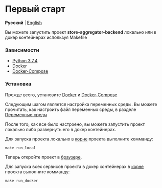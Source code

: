 # Первый старт

**Русский** | [English](../en/first_start.md)

Вы можете запустить проект **store-aggregator-backend** локально или в докер контейнерах используя Makefile

### Зависимости

* [Python 3.7.4](https://www.ics.uci.edu/~pattis/common/handouts/pythoneclipsejava/python.html)
* [Docker](https://docs.docker.com/engine/install/)
* [Docker-Compose](https://docs.docker.com/compose/install/)

### Установка

Прежде всего, установите [Docker](https://docs.docker.com/engine/install/) и [Docker-Compose](https://docs.docker.com/compose/install/)

Следующим шагом является настройка переменных среды.
Вы можете прочитать, как настроить файл переменных среды, в разделе [Переменные среды](enviroment.md)

После того, как все было настроено, вы можете запустить проект локально либо развернуть его в докер контейнерах.

Для запуска проекта локально в [корне](../..) проекта выполните комманду:

    make run_local

Теперь откройте проект в [браузере](http://localhost:8000).

Для запуска всех сервисов проекта в докер контейнерах в [корне](../..) проекта выполните комманду:

    make run_docker